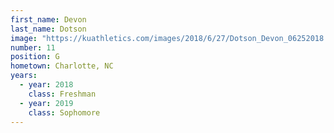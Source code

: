 ```yaml
---
first_name: Devon
last_name: Dotson
image: "https://kuathletics.com/images/2018/6/27/Dotson_Devon_06252018.jpg?width=182&height=250&mode=crop&anchor=topcenter"
number: 11
position: G
hometown: Charlotte, NC
years:
  - year: 2018
    class: Freshman
  - year: 2019
    class: Sophomore
---
```

